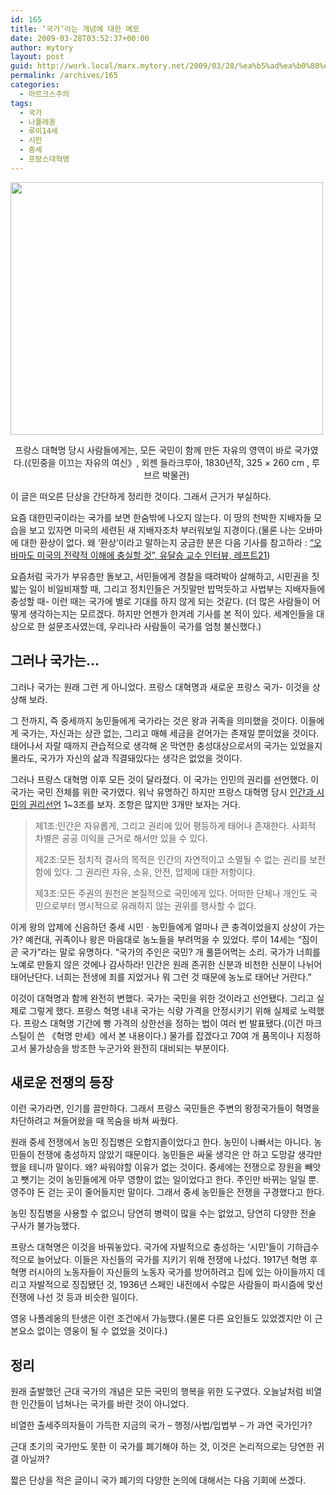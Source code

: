 ```yaml
---
id: 165
title: ‘국가’라는 개념에 대한 메모
date: 2009-03-28T03:52:37+00:00
author: mytory
layout: post
guid: http://work.local/marx.mytory.net/2009/03/28/%ea%b5%ad%ea%b0%80%eb%9d%bc%eb%8a%94-%ea%b0%9c%eb%85%90%ec%97%90-%eb%8c%80%ed%95%9c-%eb%a9%94%eb%aa%a8/
permalink: /archives/165
categories:
  - 마르크스주의
tags:
  - 국가
  - 나폴레옹
  - 루이14세
  - 시민
  - 중세
  - 프랑스대혁명
---
```

<div class="imageblock" style="text-align: center; clear: both; width:500px;">
  <img height="404" width="500" src="http://cfile3.uf.tistory.com/image/121F981A49CD9D3F36BDC6" /></p> 
  
  <p>
    프랑스 대혁명 당시 사람들에게는, 모든 국민이 함께 만든 자유의 영역이 바로 국가였다.(《민중을 이끄는 자유의 여신》, 외젠 들라크루아, 1830년작, 325 × 260 cm , 루브르 박물관)
  </p>
</div>

<div class="gray-textbox">
  <p>
    이 글은 떠오른 단상을 간단하게 정리한 것이다. 그래서 근거가 부실하다.
  </p></p>
</div>

요즘 대한민국이라는 국가를 보면 한숨밖에 나오지 않는다. 이 땅의 천박한 지배자들 모습을 보고 있자면 미국의 세련된 새 지배자조차 부러워보일 지경이다.(물론 나는 오바마에 대한 환상이 없다. 왜 ‘환상’이라고 말하는지 궁금한 분은 다음 기사를 참고하라 : <a href="http://www.left21.com/article/6305" target="_blank">“오바마도 미국의 전략적 이해에 충실할 것”, 유달승 교수 인터뷰, 레프트21</a>)

요즘처럼 국가가 부유층만 돌보고, 서민들에게 경찰을 때려박아 살해하고, 시민권을 짓밟는 일이 비일비재할 때, 그리고 정치인들은 거짓말만 밥먹듯하고 사법부는 지배자들에 충성할 때- 이런 때는 국가에 별로 기대를 하지 않게 되는 것같다. (더 많은 사람들이 어떻게 생각하는지는 모르겠다. 하지만 언젠가 한겨레 기사를 본 적이 있다. 세계인들을 대상으로 한 설문조사였는데, 우리나라 사람들이 국가를 엄청 불신했다.)

## 그러나 국가는&#8230;

그러나 국가는 원래 그런 게 아니었다. 프랑스 대혁명과 새로운 프랑스 국가- 이것을 상상해 보라.

그 전까지, 즉 중세까지 농민들에게 국가라는 것은 왕과 귀족을 의미했을 것이다. 이들에게 국가는, 자신과는 상관 없는, 그리고 매해 세금을 걷어가는 존재일 뿐이었을 것이다. 태어나서 자랄 때까지 관습적으로 생각해 온 막연한 충성대상으로서의 국가는 있었을지 몰라도, 국가가 자신의 삶과 직결돼있다는 생각은 없었을 것이다.

그러나 프랑스 대혁명 이후 모든 것이 달라졌다. 이 국가는 인민의 권리를 선언했다. 이 국가는 국민 전체를 위한 국가였다. 워낙 유명하긴 하지만 프랑스 대혁명 당시 <a href="http://enc.daum.net/dic100//viewContents.do?articleID=b18a0919a" target="_blank">인간과 시민의 권리선언</a> 1~3조를 보자. 조항은 많지만 3개만 보자는 거다.

> 제1조:인간은 자유롭게, 그리고 권리에 있어 평등하게 태어나 존재한다. 사회적 차별은 공공 이익을 근거로 해서만 있을 수 있다.
> 
> 제2조:모든 정치적 결사의 목적은 인간의 자연적이고 소멸될 수 없는 권리를 보전함에 있다. 그 권리란 자유, 소유, 안전, 압제에 대한 저항이다.
> 
> 제3조:모든 주권의 원천은 본질적으로 국민에게 있다. 어떠한 단체나 개인도 국민으로부터 명시적으로 유래하지 않는 권위를 행사할 수 없다.

이게 왕의 압제에 신음하던 중세 시민ㆍ농민들에게 얼마나 큰 충격이었을지 상상이 가는가? 예컨대, 귀족이나 왕은 마음대로 농노들을 부려먹을 수 있었다. 루이 14세는 “짐이 곧 국가”라는 말로 유명하다. “국가의 주인은 국민? 개 풀뜯어먹는 소리. 국가가 너희를 노예로 만들지 않은 것에나 감사하라! 인간은 원래 존귀한 신분과 비천한 신분이 나뉘어 태어난단다. 너희는 전생에 죄를 지었거나 뭐 그런 것 때문에 농노로 태어난 거란다.”

이것이 대혁명과 함께 완전히 변했다. 국가는 국민을 위한 것이라고 선언됐다. 그리고 실제로 그렇게 했다. 프랑스 혁명 내내 국가는 식량 가격을 안정시키기 위해 실제로 노력했다. 프랑스 대혁명 기간에 빵 가격의 상한선을 정하는 법이 여러 번 발표됐다.(이건 마크 스틸이 쓴 《혁명 만세》에서 본 내용이다.) 물가를 잡겠다고 70여 개 품목이나 지정하고서 물가상승을 방조한 누군가와 완전히 대비되는 부분이다.

## 새로운 전쟁의 등장

이런 국가라면, 인기를 끌만하다. 그래서 프랑스 국민들은 주변의 왕정국가들이 혁명을 차단하려고 쳐들어왔을 때 목숨을 바쳐 싸웠다.

원래 중세 전쟁에서 농민 징집병은 오합지졸이었다고 한다. 농민이 나빠서는 아니다. 농민들이 전쟁에 충성하지 않았기 때문이다. 농민들은 싸울 생각은 안 하고 도망갈 생각만 했을 테니까 말이다. 왜? 싸워야할 이유가 없는 것이다. 중세에는 전쟁으로 장원을 빼앗고 뺏기는 것이 농민들에게 아무 영향이 없는 일이었다고 한다. 주인만 바뀌는 일일 뿐. 영주야 돈 걷는 곳이 줄어들지만 말이다. 그래서 중세 농민들은 전쟁을 구경했다고 한다.

농민 징집병을 사용할 수 없으니 당연히 병력이 많을 수는 없었고, 당연히 다양한 전술 구사가 불가능했다. 

프랑스 대혁명은 이것을 바꿔놓았다. 국가에 자발적으로 충성하는 ‘시민’들이 기하급수적으로 늘어났다. 이들은 자신들의 국가를 지키기 위해 전쟁에 나섰다. 1917년 혁명 후 혁명 러시아의 노동자들이 자신들의 노동자 국가를 방어하려고 집에 있는 아이들까지 데리고 자발적으로 징집됐던 것, 1936년 스페인 내전에서 수많은 사람들이 파시즘에 맞선 전쟁에 나선 것 등과 비슷한 일이다.

영웅 나폴레옹의 탄생은 이런 조건에서 가능했다.(물론 다른 요인들도 있었겠지만 이 근본요소 없이는 영웅이 될 수 없었을 것이다.)

## 정리

원래 출발했던 근대 국가의 개념은 모든 국민의 행복을 위한 도구였다. 오늘날처럼 비열한 인간들이 넘쳐나는 국가를 바란 것이 아니었다.

비열한 출세주의자들이 가득한 지금의 국가 &#8211; 행정/사법/입법부 &#8211; 가 과연 국가인가?

근대 초기의 국가만도 못한 이 국가를 폐기해야 하는 것, 이것은 논리적으로는 당연한 귀결 아닐까?

짧은 단상을 적은 글이니 국가 폐기의 다양한 논의에 대해서는 다음 기회에 쓰겠다.
